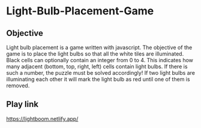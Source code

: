 # Light-Bulb-Placement-Game


Objective
----------------------------------
Light bulb placement is a game written with javascript. The objective of the game is to place the light bulbs so that all the white tiles are illuminated. 
Black cells can optionally contain an integer from 0 to 4. This indicates how many adjacent (bottom, top, right, left) cells contain light bulbs. 
If there is such a number, the puzzle must be solved accordingly!
If two light bulbs are illuminating each other it will mark the light bulb as red until one of them is removed.


Play link
----------------------------------
https://lightboom.netlify.app/
